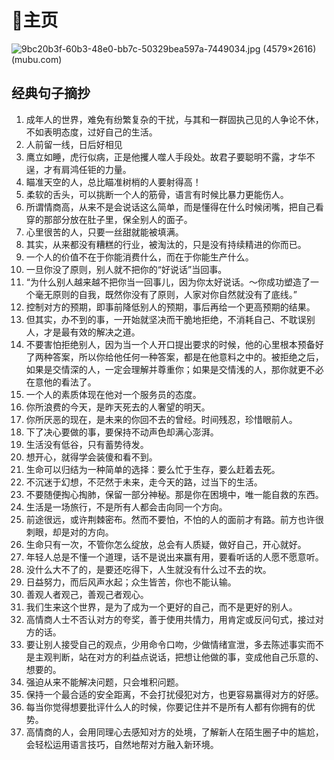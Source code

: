 # 🏡主页

![9bc20b3f-60b3-48e0-bb7c-50329bea597a-7449034.jpg (4579×2616) (mubu.com)](https://api2.mubu.com/v3/document_image/9bc20b3f-60b3-48e0-bb7c-50329bea597a-7449034.jpg)

## 经典句子摘抄

1. 成年人的世界，难免有纷繁复杂的干扰，与其和一群固执己见的人争论不休，不如表明态度，过好自己的生活。
2. 人前留一线，日后好相见
3. 鹰立如睡，虎行似病，正是他攫人噬人手段处。故君子要聪明不露，才华不逞，才有肩鸿任钜的力量。
4. 瞄准天空的人，总比瞄准树梢的人要射得高！
5. 柔软的舌头，可以挑断一个人的筋骨，语言有时候比暴力更能伤人。
6. 所谓情商高，从来不是会说话这么简单，而是懂得在什么时候闭嘴，把自己看穿的那部分放在肚子里，保全别人的面子。
7. 心里很苦的人，只要一丝甜就能被填满。
8. 其实，从来都没有糟糕的行业，被淘汰的，只是没有持续精进的你而已。
9. 一个人的价值不在于你能消费什么，而在于你能生产什么。
10. 一旦你没了原则，别人就不把你的“好说话”当回事。
11. “为什么别人越来越不把你当一回事儿，因为你太好说话。～你成功塑造了一个毫无原则的自我，既然你没有了原则，人家对你自然就没有了底线。”
12. 控制对方的预期，即事前降低别人的预期，事后再给一个更高预期的结果。
13. 但其实，办不到的事，一开始就坚决而干脆地拒绝，不消耗自己、不耽误别人，才是最有效的解决之道。
14. 不要害怕拒绝别人，因为当一个人开口提出要求的时候，他的心里根本预备好了两种答案，所以你给他任何一种答案，都是在他意料之中的。被拒绝之后，如果是交情深的人，一定会理解并尊重你；如果是交情浅的人，那你就更不必在意他的看法了。
15. 一个人的素质体现在他对一个服务员的态度。
16. 你所浪费的今天，是昨天死去的人奢望的明天。
17. 你所厌恶的现在，是未来的你回不去的曾经。时间残忍，珍惜眼前人。
18. 下了决心要做的事，要保持不动声色却满心澎湃。
19. 生活没有低谷，只有蓄势待发。
20. 想开心，就得学会装傻和看不到。
21. 生命可以归结为一种简单的选择：要么忙于生存，要么赶着去死。
22. 不沉迷于幻想，不茫然于未来，走今天的路，过当下的生活。
23. 不要随便掏心掏肺，保留一部分神秘。那是你在困境中，唯一能自救的东西。
24. 生活是一场旅行，不是所有人都会击向同一个方向。
25. 前途很远，或许荆棘密布。然而不要怕，不怕的人的面前才有路。前方也许很刺眼，却是对的方向。
26. 生命只有一次，不管你怎么绽放，总会有人质疑，做好自己，开心就好。
27. 年轻人总是不懂一个道理，话不是说出来赢有用，要看听话的人愿不愿意听。
28. 没什么大不了的，是要还吃得下，人生就没有什么过不去的坎。
29. 日益努力，而后风声水起；众生皆苦，你也不能认输。
30. 善观人者观己，善观己者观心。
31. 我们生来这个世界，是为了成为一个更好的自己，而不是更好的别人。
32. 高情商人士不否认对方的夸奖，善于使用共情力，用肯定或反问句式，接过对方的话。
33. 要让别人接受自己的观点，少用命令口吻，少做情绪宣泄，多去陈述事实而不是主观判断，站在对方的利益点说话，把想让他做的事，变成他自己乐意的、想要的。
34. 强迫从来不能解决问题，只会堆积问题。
35. 保持一个最合适的安全距离，不会打扰侵犯对方，也更容易赢得对方的好感。
36. 每当你觉得想要批评什么人的时候，你要记住并不是所有人都有你拥有的优势。
37. 高情商的人，会用同理心去感知对方的处境，了解新人在陌生圈子中的尴尬，会轻松运用语言技巧，自然地帮对方融入新环境。